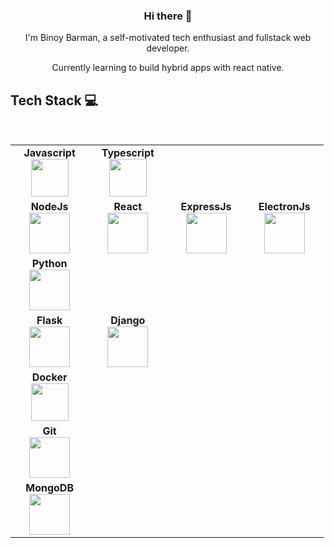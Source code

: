 <h3 align="center"> Hi there 👋</h3>

<p align="center">
I'm Binoy Barman, a self-motivated tech enthusiast and fullstack web developer.
</p>
<p align="center">
Currently learning to build hybrid apps with react native.
</p>

## Tech Stack :computer:

<br>
<table>
<tbody>
 <tr>
<td align="center" width="20%">
<span><b><center>Javascript</center></b></span> 
<img height=60px src="https://commons.wikimedia.org/wiki/File:Unofficial_JavaScript_logo_2.svg?uselang=fr"> 
</td>

<td align="center" width="20%">
<span><b><center>Typescript</center></b></span> 
<img height=60px src="https://upload.wikimedia.org/wikipedia/commons/4/4c/Typescript_logo_2020.svg"> 
</td>

<tr>
<td align="center" width="20%">
<span><b><center>NodeJs</center></b></span> 
<img height=65px src="https://upload.wikimedia.org/wikipedia/commons/thumb/d/d9/Node.js_logo.svg/1200px-Node.js_logo.svg.png"> 
</td>

<td align="center" width="20%">
<span><b><center>React</center></b></span> 
<img height=65px src="https://upload.wikimedia.org/wikipedia/commons/thumb/a/a7/React-icon.svg/1200px-React-icon.svg.png"> 
</td>

<td align="center" width="20%">
<span><b><center>ExpressJs</center></b></span> 
<img height=65px src="https://miro.medium.com/max/1400/1*XP-mZOrIqX7OsFInN2ngRQ.png"> 
</td>

<td align="center" width="20%">
<span><b><center>ElectronJs</center></b></span> 
<img height=65px src="https://upload.wikimedia.org/wikipedia/commons/thumb/9/91/Electron_Software_Framework_Logo.svg/1200px-Electron_Software_Framework_Logo.svg.png"> 
</td>
</tr>

<td align="center" width="20%">
<span><b><center>Python</center></b></span> 
<img height=65px src="https://www.python.org/static/community_logos/python-logo.png"> 
</td>
</tr>

<tr>
<td align="center" width="20%">
<span><b><center>Flask</center></b></span> 
<img height=65px src="https://www.pngitem.com/pimgs/m/159-1595977_flask-python-logo-hd-png-download.png"> 
</td>

<td align="center" width="20%">
<span><b><center>Django</center></b></span> 
<img height=65px src="https://www.djangoproject.com/m/img/logos/django-logo-negative.png"> 
</td>
</tr>

<td align="center" width="20%">
<span><b><center>Docker</center></b></span> 
<img height=60px src="https://encrypted-tbn0.gstatic.com/images?q=tbn%3AANd9GcTApU_6Eg4oWx3NMhLifHmNEkxjeMxfd3oGUA&usqp=CAU"> 
</td>
</tr>

<td align="center" width="20%">
<span><b><center>Git</center></b></span> 
<img height=65px src="https://git-scm.com/images/logos/downloads/Git-Logo-2Color.png"> 
</td>

<tr>
<td align="center" width="20%">
<span><b><center>MongoDB</center></b></span> 
<img height=65px src="https://www.logolynx.com/images/logolynx/d5/d50b83324fb4fbab14cdfaf47409115b.jpeg"> 
</td>

</tbody>
</table>

